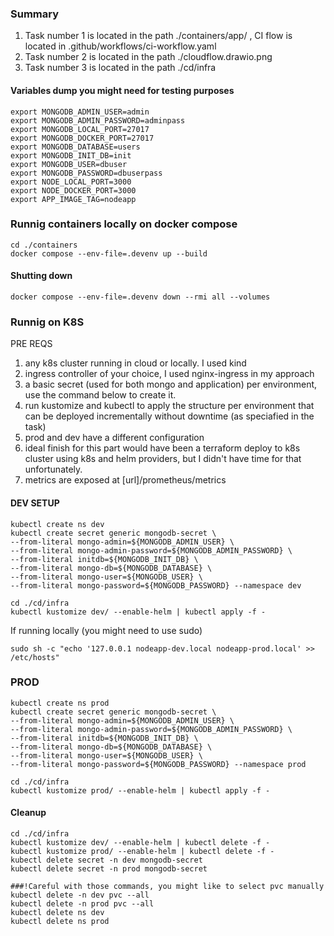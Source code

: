<h3>Summary</h3>

1. Task number 1 is located in the path ./containers/app/ , CI flow is located in .github/workflows/ci-workflow.yaml
2. Task number 2 is located in the path ./cloudflow.drawio.png
3. Task number 3 is located in the path ./cd/infra


<h4>Variables dump you might need for testing purposes</h4>

```
export MONGODB_ADMIN_USER=admin
export MONGODB_ADMIN_PASSWORD=adminpass
export MONGODB_LOCAL_PORT=27017
export MONGODB_DOCKER_PORT=27017
export MONGODB_DATABASE=users
export MONGODB_INIT_DB=init
export MONGODB_USER=dbuser
export MONGODB_PASSWORD=dbuserpass
export NODE_LOCAL_PORT=3000
export NODE_DOCKER_PORT=3000
export APP_IMAGE_TAG=nodeapp
```

<h3>Runnig containers locally on docker compose</h3>

```
cd ./containers
docker compose --env-file=.devenv up --build
```

<h4>Shutting down</h4>

```
docker compose --env-file=.devenv down --rmi all --volumes
```

<h3>Runnig on K8S</h3>
PRE REQS 

1. any k8s cluster running in cloud or locally. I used kind
2. ingress controller of your choice, I used nginx-ingress in my approach
3. a basic secret (used for both mongo and application) per environment, use the command below to create it.
4. run kustomize and kubectl to apply the structure per environment that can be deployed incrementally without downtime (as speciafied in the task)
5. prod and dev have a different configuration
6. ideal finish for this part would have been a terraform deploy to k8s cluster using k8s and helm providers, but I didn't have time for that unfortunately.
7. metrics are exposed at [url]/prometheus/metrics

<h4>DEV SETUP</h4>

```
kubectl create ns dev
kubectl create secret generic mongodb-secret \
--from-literal mongo-admin=${MONGODB_ADMIN_USER} \
--from-literal mongo-admin-password=${MONGODB_ADMIN_PASSWORD} \
--from-literal initdb=${MONGODB_INIT_DB} \
--from-literal mongo-db=${MONGODB_DATABASE} \
--from-literal mongo-user=${MONGODB_USER} \
--from-literal mongo-password=${MONGODB_PASSWORD} --namespace dev

cd ./cd/infra
kubectl kustomize dev/ --enable-helm | kubectl apply -f -
```

If running locally (you might need to use sudo)

```
sudo sh -c "echo '127.0.0.1 nodeapp-dev.local nodeapp-prod.local' >> /etc/hosts"
```


<h3>PROD</h3>

```
kubectl create ns prod
kubectl create secret generic mongodb-secret \
--from-literal mongo-admin=${MONGODB_ADMIN_USER} \
--from-literal mongo-admin-password=${MONGODB_ADMIN_PASSWORD} \
--from-literal initdb=${MONGODB_INIT_DB} \
--from-literal mongo-db=${MONGODB_DATABASE} \
--from-literal mongo-user=${MONGODB_USER} \
--from-literal mongo-password=${MONGODB_PASSWORD} --namespace prod

cd ./cd/infra
kubectl kustomize prod/ --enable-helm | kubectl apply -f -
```

<h4>Cleanup</h4>

```
cd ./cd/infra
kubectl kustomize dev/ --enable-helm | kubectl delete -f -
kubectl kustomize prod/ --enable-helm | kubectl delete -f -
kubectl delete secret -n dev mongodb-secret
kubectl delete secret -n prod mongodb-secret

###!Careful with those commands, you might like to select pvc manually
kubectl delete -n dev pvc --all
kubectl delete -n prod pvc --all
kubectl delete ns dev
kubectl delete ns prod
```
